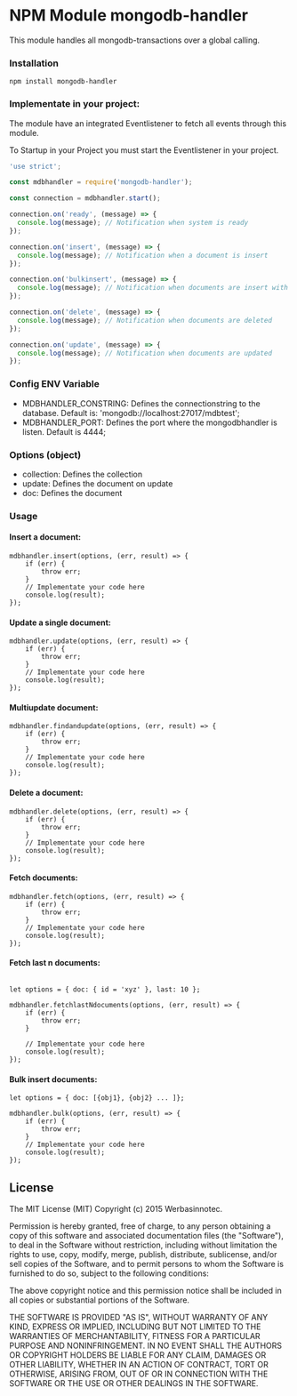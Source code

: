 # NPM Module mongodb-handler

This module handles all mongodb-transactions over a global calling.

### Installation

```
npm install mongodb-handler
```

### Implementate in your project:

The module have an integrated Eventlistener to fetch all events through this module.

To Startup in your Project you must start the Eventlistener in your project.

```javascript
'use strict';

const mdbhandler = require('mongodb-handler');

const connection = mdbhandler.start();

connection.on('ready', (message) => {
  console.log(message); // Notification when system is ready
});

connection.on('insert', (message) => {
  console.log(message); // Notification when a document is insert
});

connection.on('bulkinsert', (message) => {
  console.log(message); // Notification when documents are insert with bulk
});

connection.on('delete', (message) => {
  console.log(message); // Notification when documents are deleted
});

connection.on('update', (message) => {
  console.log(message); // Notification when documents are updated
});
```

### Config ENV Variable
- MDBHANDLER_CONSTRING: Defines the connectionstring to the database. Default is: 'mongodb://localhost:27017/mdbtest';
- MDBHANDLER_PORT: Defines the port where the mongodbhandler is listen. Default is 4444;

### Options (object)
-   collection: Defines the collection
-   update: Defines the document on update
-   doc: Defines the document

### Usage

#### Insert a document:

```javscript
mdbhandler.insert(options, (err, result) => {
    if (err) {
        throw err;
    }
    // Implementate your code here
    console.log(result);
});
```

#### Update a single document:

```javscript
mdbhandler.update(options, (err, result) => {
    if (err) {
        throw err;
    }
    // Implementate your code here
    console.log(result);
});
```

#### Multiupdate document:

```javscript
mdbhandler.findandupdate(options, (err, result) => {
    if (err) {
        throw err;
    }
    // Implementate your code here
    console.log(result);
});
```

#### Delete a document:

```javscript
mdbhandler.delete(options, (err, result) => {
    if (err) {
        throw err;
    }
    // Implementate your code here
    console.log(result);
});
```

#### Fetch documents:

```javscript
mdbhandler.fetch(options, (err, result) => {
    if (err) {
        throw err;
    }
    // Implementate your code here
    console.log(result);
});
```

#### Fetch last n documents:

```javscript

let options = { doc: { id = 'xyz' }, last: 10 };

mdbhandler.fetchlastNdocuments(options, (err, result) => {
    if (err) {
        throw err;
    }

    // Implementate your code here
    console.log(result);
});
```

#### Bulk insert documents:

```javscript
let options = { doc: [{obj1}, {obj2} ... ]};

mdbhandler.bulk(options, (err, result) => {
    if (err) {
        throw err;
    }
    // Implementate your code here
    console.log(result);
});
```

## License

The MIT License (MIT)
Copyright (c) 2015 Werbasinnotec.

Permission is hereby granted, free of charge, to any person obtaining a copy of this software and associated documentation files (the "Software"), to deal in the Software without restriction, including without limitation the rights to use, copy, modify, merge, publish, distribute, sublicense, and/or sell copies of the Software, and to permit persons to whom the Software is furnished to do so, subject to the following conditions:

The above copyright notice and this permission notice shall be included in all copies or substantial portions of the Software.

THE SOFTWARE IS PROVIDED "AS IS", WITHOUT WARRANTY OF ANY KIND, EXPRESS OR IMPLIED, INCLUDING BUT NOT LIMITED TO THE WARRANTIES OF MERCHANTABILITY, FITNESS FOR A PARTICULAR PURPOSE AND NONINFRINGEMENT. IN NO EVENT SHALL THE AUTHORS OR COPYRIGHT HOLDERS BE LIABLE FOR ANY CLAIM, DAMAGES OR OTHER LIABILITY, WHETHER IN AN ACTION OF CONTRACT, TORT OR OTHERWISE, ARISING FROM, OUT OF OR IN CONNECTION WITH THE SOFTWARE OR THE USE OR OTHER DEALINGS IN THE SOFTWARE.
